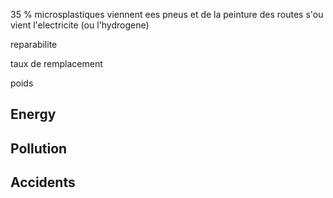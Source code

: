 

35 % microsplastiques viennent ees pneus et de la peinture des routes
s'ou vient l'electricite (ou l'hydrogene)

reparabilite

taux de remplacement


poids

## Energy

## Pollution

## Accidents
